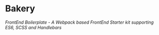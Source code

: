 # Bakery

*FrontEnd Boilerplate - A Webpack based FrontEnd Starter kit supporting ES6, SCSS and Handlebars*